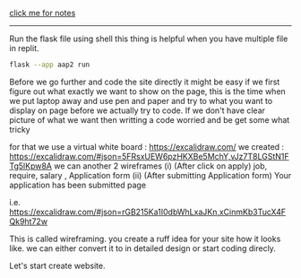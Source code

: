 [click me for notes](https://jovian.com/aakashns/web-development-with-python)

---
Run the flask file using shell 
this thing is helpful when you have multiple file in replit.
```bash
flask --app aap2 run
```


Before we go further and code the site directly it might be easy if we first figure out what exactly we want to show on the page, this is the time when we put laptop away and use pen and paper and try to what you want to display on page before we actually try to code.
If we don't have clear picture of what we want then writting a code worried and be get some what tricky 

for that we use a virtual white board : https://excalidraw.com/
we created : https://excalidraw.com/#json=5FRsxUEW6pzHKXBe5MchY,vJz7T8LGStN1FTg5lKpw8A
we can another 2 wireframes (i) (After click on apply) job, require, salary , Application form
                            (ii) (After submitting Application form) Your application has been submitted page
                            
i.e. https://excalidraw.com/#json=rGB215Ka1I0dbWhLxaJKn,xCinmKb3TucX4FQk9ht72w

This is called wireframing. you create a ruff idea for your site how it looks like.
we can either convert it to in detailed design or start coding direcly.

Let's start create website.